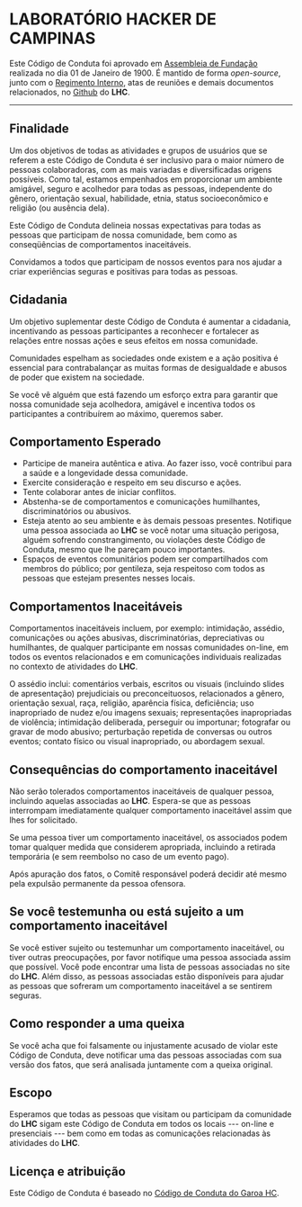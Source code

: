 LABORATÓRIO HACKER DE CAMPINAS 
==============================

Este Código de Conduta foi aprovado em
[Assembleia de Fundação](https://lhc.net.br/wiki/assembleia_fundacao) 
realizada no dia 01 de Janeiro de 1900. É mantido de forma *open-source*,
junto com o [Regimento Interno](https://lhc.net.br/wiki/regimento_interno), 
atas de reuniões e demais documentos relacionados, no 
[Github](https://github.com/lhc/estatuto/) do **LHC**.

---

Finalidade
----------

Um dos objetivos de todas as atividades e grupos de usuários que se
referem a este Código de Conduta é ser inclusivo para o maior número de
pessoas colaboradoras, com as mais variadas e diversificadas origens
possíveis. Como tal, estamos empenhados em proporcionar um ambiente
amigável, seguro e acolhedor para todas as pessoas, independente do
gênero, orientação sexual, habilidade, etnia, status socioeconômico e
religião (ou ausência dela).

Este Código de Conduta delineia nossas expectativas para todas as
pessoas que participam de nossa comunidade, bem como as conseqüências de
comportamentos inaceitáveis.

Convidamos a todos que participam de nossos eventos para nos ajudar a
criar experiências seguras e positivas para todas as pessoas.

Cidadania
---------

Um objetivo suplementar deste Código de Conduta é aumentar a cidadania,
incentivando as pessoas participantes a reconhecer e fortalecer as
relações entre nossas ações e seus efeitos em nossa comunidade.

Comunidades espelham as sociedades onde existem e a ação positiva é
essencial para contrabalançar as muitas formas de desigualdade e abusos
de poder que existem na sociedade.

Se você vê alguém que está fazendo um esforço extra para garantir que
nossa comunidade seja acolhedora, amigável e incentiva todos os
participantes a contribuírem ao máximo, queremos saber.

Comportamento Esperado
----------------------

-   Participe de maneira autêntica e ativa. Ao fazer isso, você
    contribui para a saúde e a longevidade dessa comunidade.
-   Exercite consideração e respeito em seu discurso e ações.
-   Tente colaborar antes de iniciar conflitos.
-   Abstenha-se de comportamentos e comunicações humilhantes,
    discriminatórios ou abusivos.
-   Esteja atento ao seu ambiente e às demais pessoas presentes.
    Notifique uma pessoa associada ao **LHC** se você notar uma situação
    perigosa, alguém sofrendo constrangimento, ou violações deste Código
    de Conduta, mesmo que lhe pareçam pouco importantes.
-   Espaços de eventos comunitários podem ser compartilhados com membros
    do público; por gentileza, seja respeitoso com todos as pessoas que
    estejam presentes nesses locais.

Comportamentos Inaceitáveis
---------------------------

Comportamentos inaceitáveis incluem, por exemplo: intimidação, assédio,
comunicações ou ações abusivas, discriminatórias, depreciativas ou
humilhantes, de qualquer participante em nossas comunidades on-line, em
todos os eventos relacionados e em comunicações individuais realizadas
no contexto de atividades do **LHC**.

O assédio inclui: comentários verbais, escritos ou visuais (incluindo
slides de apresentação) prejudiciais ou preconceituosos, relacionados a
gênero, orientação sexual, raça, religião, aparência física,
deficiência; uso inapropriado de nudez e/ou imagens sexuais;
representações inapropriadas de violência; intimidação deliberada,
perseguir ou importunar; fotografar ou gravar de modo abusivo;
perturbação repetida de conversas ou outros eventos; contato físico ou
visual inapropriado, ou abordagem sexual.

Consequências do comportamento inaceitável
------------------------------------------

Não serão tolerados comportamentos inaceitáveis de qualquer pessoa,
incluindo aquelas associadas ao **LHC**. Espera-se que as pessoas
interrompam imediatamente qualquer comportamento inaceitável assim que
lhes for solicitado.

Se uma pessoa tiver um comportamento inaceitável, os associados podem
tomar qualquer medida que considerem apropriada, incluindo a retirada
temporária (e sem reembolso no caso de um evento pago).

Após apuração dos fatos, o Comitê responsável poderá decidir até mesmo 
pela expulsão permanente da pessoa ofensora.

Se você testemunha ou está sujeito a um comportamento inaceitável
-----------------------------------------------------------------

Se você estiver sujeito ou testemunhar um comportamento inaceitável, ou
tiver outras preocupações, por favor notifique uma pessoa associada
assim que possível. Você pode encontrar uma lista de pessoas associadas
no site do **LHC**. Além disso, as pessoas associadas estão disponíveis
para ajudar as pessoas que sofreram um comportamento inaceitável a se
sentirem seguras.

Como responder a uma queixa
---------------------------

Se você acha que foi falsamente ou injustamente acusado de violar este
Código de Conduta, deve notificar uma das pessoas associadas com sua
versão dos fatos, que será analisada juntamente com a queixa original.

Escopo
------

Esperamos que todas as pessoas que visitam ou participam da comunidade
do **LHC** sigam este Código de Conduta em todos os locais --- on-line e
presenciais --- bem como em todas as comunicações relacionadas às
atividades do **LHC**.

Licença e atribuição
--------------------

Este Código de Conduta é baseado no
[Código de Conduta do Garoa HC](https://garoa.net.br/wiki/C%C3%B3digo_de_Conduta_Completo).
